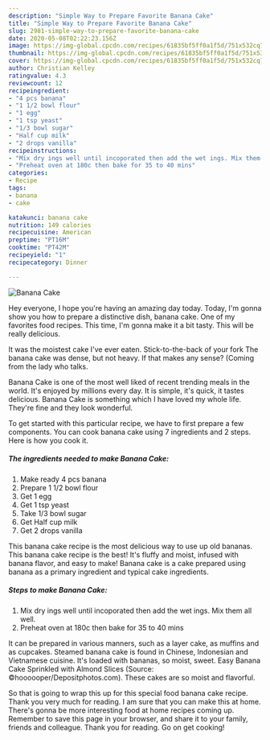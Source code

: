 ```yaml
---
description: "Simple Way to Prepare Favorite Banana Cake"
title: "Simple Way to Prepare Favorite Banana Cake"
slug: 2981-simple-way-to-prepare-favorite-banana-cake
date: 2020-05-08T02:22:23.156Z
image: https://img-global.cpcdn.com/recipes/61835bf5ff0a1f5d/751x532cq70/banana-cake-recipe-main-photo.jpg
thumbnail: https://img-global.cpcdn.com/recipes/61835bf5ff0a1f5d/751x532cq70/banana-cake-recipe-main-photo.jpg
cover: https://img-global.cpcdn.com/recipes/61835bf5ff0a1f5d/751x532cq70/banana-cake-recipe-main-photo.jpg
author: Christian Kelley
ratingvalue: 4.3
reviewcount: 12
recipeingredient:
- "4 pcs banana"
- "1 1/2 bowl flour"
- "1 egg"
- "1 tsp yeast"
- "1/3 bowl sugar"
- "Half cup milk"
- "2 drops vanilla"
recipeinstructions:
- "Mix dry ings well until incoporated then add the wet ings. Mix them all well."
- "Preheat oven at 180c then bake for 35 to 40 mins"
categories:
- Recipe
tags:
- banana
- cake

katakunci: banana cake 
nutrition: 149 calories
recipecuisine: American
preptime: "PT16M"
cooktime: "PT42M"
recipeyield: "1"
recipecategory: Dinner

---
```



![Banana Cake](https://img-global.cpcdn.com/recipes/61835bf5ff0a1f5d/751x532cq70/banana-cake-recipe-main-photo.jpg)

Hey everyone, I hope you're having an amazing day today. Today, I'm gonna show you how to prepare a distinctive dish, banana cake. One of my favorites food recipes. This time, I'm gonna make it a bit tasty. This will be really delicious.

It was the moistest cake I&#39;ve ever eaten. Stick-to-the-back of your fork The banana cake was dense, but not heavy. If that makes any sense? (Coming from the lady who talks.

Banana Cake is one of the most well liked of recent trending meals in the world. It's enjoyed by millions every day. It is simple, it's quick, it tastes delicious. Banana Cake is something which I have loved my whole life. They're fine and they look wonderful.


To get started with this particular recipe, we have to first prepare a few components. You can cook banana cake using 7 ingredients and 2 steps. Here is how you cook it.

<!--inarticleads1-->

##### The ingredients needed to make Banana Cake:

1. Make ready 4 pcs banana
1. Prepare 1 1/2 bowl flour
1. Get 1 egg
1. Get 1 tsp yeast
1. Take 1/3 bowl sugar
1. Get Half cup milk
1. Get 2 drops vanilla


This banana cake recipe is the most delicious way to use up old bananas. This banana cake recipe is the best! It&#39;s fluffy and moist, infused with banana flavor, and easy to make! Banana cake is a cake prepared using banana as a primary ingredient and typical cake ingredients. 

<!--inarticleads2-->

##### Steps to make Banana Cake:

1. Mix dry ings well until incoporated then add the wet ings. Mix them all well.
1. Preheat oven at 180c then bake for 35 to 40 mins


It can be prepared in various manners, such as a layer cake, as muffins and as cupcakes. Steamed banana cake is found in Chinese, Indonesian and Vietnamese cuisine. It&#39;s loaded with bananas, so moist, sweet. Easy Banana Cake Sprinkled with Almond Slices (Source: ©hoooooper/Depositphotos.com). These cakes are so moist and flavorful. 

So that is going to wrap this up for this special food banana cake recipe. Thank you very much for reading. I am sure that you can make this at home. There's gonna be more interesting food at home recipes coming up. Remember to save this page in your browser, and share it to your family, friends and colleague. Thank you for reading. Go on get cooking!

